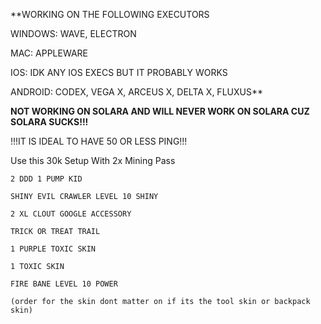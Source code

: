 **WORKING ON THE FOLLOWING EXECUTORS

WINDOWS: WAVE, ELECTRON

MAC: APPLEWARE

IOS: IDK ANY IOS EXECS BUT IT PROBABLY WORKS

ANDROID: CODEX, VEGA X, ARCEUS X, DELTA X, FLUXUS**

**NOT WORKING ON SOLARA AND WILL NEVER WORK ON SOLARA CUZ SOLARA SUCKS!!!**

!!!IT IS IDEAL TO HAVE 50 OR LESS PING!!!

Use this 30k Setup With 2x Mining Pass


```
2 DDD 1 PUMP KID

SHINY EVIL CRAWLER LEVEL 10 SHINY

2 XL CLOUT GOOGLE ACCESSORY

TRICK OR TREAT TRAIL

1 PURPLE TOXIC SKIN

1 TOXIC SKIN 

FIRE BANE LEVEL 10 POWER

(order for the skin dont matter on if its the tool skin or backpack skin)
